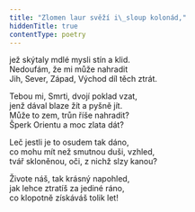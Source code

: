 ```yaml
---
title: "Zlomen laur svěží i\_sloup kolonád,"
hiddenTitle: true
contentType: poetry
---
```


<section>

jež skýtaly mdlé mysli stín a klid.  
Nedoufám, že mi může nahradit  
Jih, Sever, Západ, Východ díl těch ztrát.

</section>

<section>

Tebou mi, Smrti, dvojí poklad vzat,  
jenž dával blaze žít a pyšně jít.  
Může to zem, trůn říše nahradit?  
Šperk Orientu a moc zlata dát?

</section>

<section>

Leč jestli je to osudem tak dáno,  
co mohu mít než smutnou duši, vzhled,  
tvář skloněnou, oči, z nichž slzy kanou?

</section>

<section>

Živote náš, tak krásný napohled,  
jak lehce ztratíš za jediné ráno,  
co klopotně získáváš tolik let!

</section>
